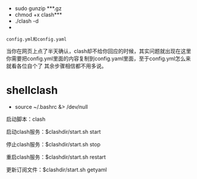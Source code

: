 #

- sudo gunzip ***.gz
- chmod +x clash***
- ./clash -d
- 

    config.yml和config.yaml
当你在网页上点了半天确认，clash却不给你回应的时候，其实问题就出现在这里
你需要把config.yml里面的内容复制到config.yaml里面，至于config.yml怎么来就看各位自个了
其余步骤相信都不用多说。


# shellclash


- source ~/.bashrc &> /dev/null

启动脚本：clash

启动clash服务：$clashdir/start.sh start

停止clash服务：$clashdir/start.sh stop

重启clash服务：$clashdir/start.sh restart

更新订阅文件：$clashdir/start.sh getyaml

